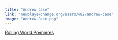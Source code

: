```yaml
---
title: "Andrew Case"
link: "newplayexchange.org/users/682/andrew-case"
image: "Andrew-Case.png"
---
```


[Rolling World Premieres](/programs/rolling-world-premieres)

